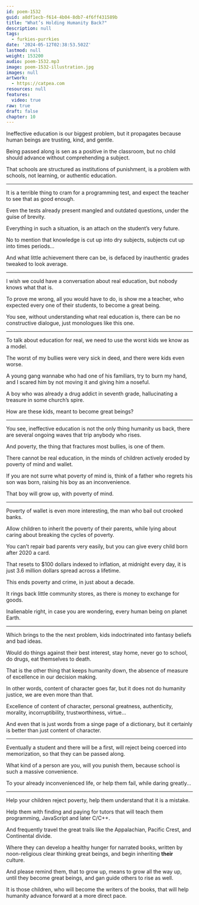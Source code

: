 ```yaml
---
id: poem-1532
guid: a8df1ecb-f614-4b04-8db7-4f6ff431589b
title: "What’s Holding Humanity Back?"
description: null
tags:
  - furkies-purrkies
date: '2024-05-12T02:38:53.502Z'
lastmod: null
weight: 153200
audio: poem-1532.mp3
image: poem-1532-illustration.jpg
images: null
artwork:
  - https://catpea.com
resources: null
features:
  video: true
raw: true
draft: false
chapter: 10
---
```


Ineffective education is our biggest problem,
but it propagates because human beings are trusting, kind, and gentle.

Being passed along is sen as a positive in the classroom,
but no child should advance without comprehending a subject.

That schools are structured as institutions of punishment,
is a problem with schools, not learning, or authentic education.

---

It is a terrible thing to cram for a programming test,
and expect the teacher to see that as good enough.

Even the tests already present mangled and outdated questions,
under the guise of brevity.

Everything in such a situation,
is an attach on the student’s very future.

No to mention that knowledge is cut up into dry subjects,
subjects cut up into times periods…

And what little achievement there can be,
is defaced by inauthentic grades tweaked to look average.

---

I wish we could have a conversation about real education,
but nobody knows what that is.

To prove me wrong, all you would have to do, is show me a teacher,
who expected every one of their students, to become a great being.

You see, without understanding what real education is,
there can be no constructive dialogue, just monologues like this one.

---

To talk about education for real,
we need to use the worst kids we know as a model.

The worst of my bullies were very sick in deed,
and there were kids even worse.

A young gang wannabe who had one of his familiars,
try to burn my hand, and I scared him by not moving it and giving him a noseful.

A boy who was already a drug addict in seventh grade,
hallucinating a treasure in some church’s spire.


How are these kids,
meant to become great beings?

---

You see, ineffective education is not the only thing humanity us back,
there are several ongoing waves that trip anybody who rises.

And poverty, the thing that fractures most bullies,
is one of them.

There cannot be real education,
in the minds of children actively eroded by poverty of mind and wallet.

If you are not surre what poverty of mind is,
think of a father who regrets his son was born, raising his boy as an inconvenience.

That boy will grow up,
with poverty of mind.

---

Poverty of wallet is even more interesting,
the man who bail out crooked banks.

Allow children to inherit the poverty of their parents,
while lying about caring about breaking the cycles of poverty.

You can’t repair bad parents very easily,
but you can give every child born after 2020 a card.

That resets to $100 dollars indexed to inflation,
at midnight every day, it is just 3.6 million dollars spread across a lifetime.

This ends poverty and crime,
in just about a decade.

It rings back little community stores,
as there is money to exchange for goods.

Inalienable right, in case you are wondering,
every human being on planet Earth.

---

Which brings to the the next problem,
kids indoctrinated into fantasy beliefs and bad ideas.

Would do things against their best interest,
stay home, never go to school, do drugs, eat themselves to death.

That is the other thing that keeps humanity down,
the absence of measure of excellence in our decision making.

In other words, content of character goes far,
but it does not do humanity justice, we are even more than that.

Excellence of content of character, personal greatness,
authenticity, morality, incorruptibility, trustworthiness, virtue…

And even that is just words from a singe page of a dictionary,
but it certainly is better than just content of character.

---

Eventually a student and there will be a first,
will reject being coerced into memorization, so that they can be passed along.

What kind of a person are you, will you punish them,
because school is such a massive convenience.

To your already inconvenienced life,
or help them fail, while daring greatly...

---

Help your children reject poverty,
help them understand that it is a mistake.

Help them with finding and paying for tutors that will teach them programming,
JavaScript and later C/C++.

And frequently travel the great trails like the Appalachian, Pacific Crest,
and Continental divide.

Where they can develop a healthy hunger for narrated books,
written by noon-religious clear thinking great beings, and begin inheriting __their__ culture.

And please remind them, that to grow up, means to grow all the way up,
until they become great beings, and gan guide others to rise as well.

It is those children, who will become the writers of the books,
that will help humanity advance forward at a more direct pace.
